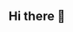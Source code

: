 ## Hi there 👋

<!--
**memjoh/memjoh** is a ✨ _special_ ✨ repository because its `README.md` (this file) appears on your GitHub profile.

About Me
Technical Skills
Key Projects
Professional Goals
Connect with Me (Links to Social)

Here are some ideas to get you started:

- 🔭 I’m currently working on ...
- 🌱 I’m currently learning ...
- 👯 I’m looking to collaborate on ...
- 🤔 I’m looking for help with ...
- 💬 Ask me about ...
- 📫 How to reach me: ...
- 😄 Pronouns: ...
- ⚡ Fun fact: ...
-->
